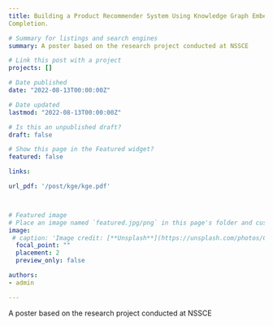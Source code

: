 ```yaml
---
title: Building a Product Recommender System Using Knowledge Graph Embedding and Graph
Completion.

# Summary for listings and search engines
summary: A poster based on the research project conducted at NSSCE

# Link this post with a project
projects: []

# Date published
date: "2022-08-13T00:00:00Z"

# Date updated
lastmod: "2022-08-13T00:00:00Z"

# Is this an unpublished draft?
draft: false

# Show this page in the Featured widget?
featured: false

links:

url_pdf: '/post/kge/kge.pdf'



# Featured image
# Place an image named `featured.jpg/png` in this page's folder and customize its options here.
image:
 # caption: 'Image credit: [**Unsplash**](https://unsplash.com/photos/CpkOjOcXdUY)'
  focal_point: ""
  placement: 2
  preview_only: false

authors:
- admin

---
```

A poster based on the research project conducted at NSSCE



